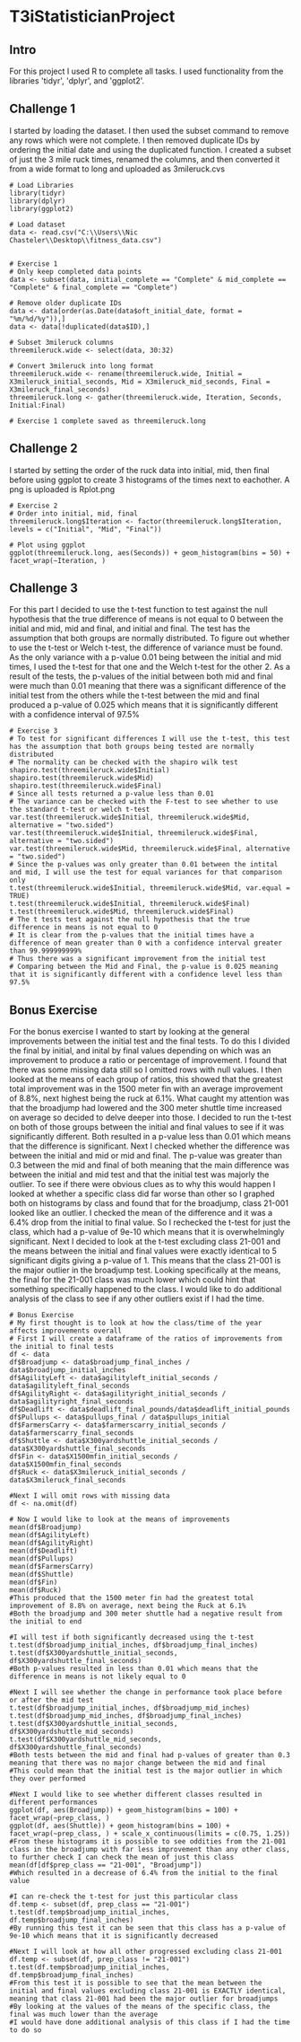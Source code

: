 # T3iStatisticianProject
## Intro
For this project I used R to complete all tasks. I used functionality from the libraries 'tidyr', 'dplyr', and 'ggplot2'.

## Challenge 1
I started by loading the dataset. I then used the subset command to remove any rows which were not complete. I then removed duplicate IDs by ordering the initial date and using the duplicated function. I created a subset of just the 3 mile ruck times, renamed the columns, and then converted it from a wide format to long and uploaded as 3mileruck.cvs
```
# Load Libraries
library(tidyr)
library(dplyr)
library(ggplot2)

# Load dataset
data <- read.csv("C:\\Users\\Nic Chasteler\\Desktop\\fitness_data.csv")


# Exercise 1
# Only keep completed data points
data <- subset(data, initial_complete == "Complete" & mid_complete == "Complete" & final_complete == "Complete")

# Remove older duplicate IDs
data <- data[order(as.Date(data$oft_initial_date, format = "%m/%d/%y")),]
data <- data[!duplicated(data$ID),]

# Subset 3mileruck columns
threemileruck.wide <- select(data, 30:32)

# Convert 3mileruck into long format
threemileruck.wide <- rename(threemileruck.wide, Initial = X3mileruck_initial_seconds, Mid = X3mileruck_mid_seconds, Final = X3mileruck_final_seconds)
threemileruck.long <- gather(threemileruck.wide, Iteration, Seconds, Initial:Final)

# Exercise 1 complete saved as threemileruck.long
```
## Challenge 2
I started by setting the order of the ruck data into initial, mid, then final before using ggplot to create 3 histograms of the times next to eachother. A png is uploaded is Rplot.png
```
# Exercise 2
# Order into initial, mid, final
threemileruck.long$Iteration <- factor(threemileruck.long$Iteration, levels = c("Initial", "Mid", "Final"))

# Plot using ggplot
ggplot(threemileruck.long, aes(Seconds)) + geom_histogram(bins = 50) + facet_wrap(~Iteration, )
```
## Challenge 3
For this part I decided to use the t-test function to test against the null hypothesis that the true difference of means is not equal to 0 between the initial and mid, mid and final, and initial and final. The test has the assumption that both groups are normally distributed. To figure out whether to use the t-test or Welch t-test, the difference of variance must be found. As the only variance with a p-value 0.01 being between the initial and mid times, I used the t-test for that one and the Welch t-test for the other 2. As a result of the tests, the p-values of the initial between both mid and final were much than 0.01 meaning that there was a significant difference of the initial test from the others while the t-test between the mid and final produced a p-value of 0.025 which means that it is significantly different with a confidence interval of 97.5%
```
# Exercise 3
# To test for significant differences I will use the t-test, this test has the assumption that both groups being tested are normally distributed
# The normality can be checked with the shapiro wilk test
shapiro.test(threemileruck.wide$Initial)
shapiro.test(threemileruck.wide$Mid)
shapiro.test(threemileruck.wide$Final)
# Since all tests returned a p-value less than 0.01
# The variance can be checked with the F-test to see whether to use the standard t-test or welch t-test
var.test(threemileruck.wide$Initial, threemileruck.wide$Mid, alternative = "two.sided")
var.test(threemileruck.wide$Initial, threemileruck.wide$Final, alternative = "two.sided")
var.test(threemileruck.wide$Mid, threemileruck.wide$Final, alternative = "two.sided")
# Since the p-values was only greater than 0.01 between the intital and mid, I will use the test for equal variances for that comparison only
t.test(threemileruck.wide$Initial, threemileruck.wide$Mid, var.equal = TRUE)
t.test(threemileruck.wide$Initial, threemileruck.wide$Final)
t.test(threemileruck.wide$Mid, threemileruck.wide$Final)
# The t tests test against the null hypothesis that the true difference in means is not equal to 0
# It is clear from the p-values that the initial times have a difference of mean greater than 0 with a confidence interval greater than 99.999999999%
# Thus there was a significant improvement from the initial test
# Comparing between the Mid and Final, the p-value is 0.025 meaning that it is significantly different with a confidence level less than 97.5%
```
## Bonus Exercise
For the bonus exercise I wanted to start by looking at the general improvements between the initial test and the final tests. To do this I divided the final by initial, and inital by final values depending on which was an improvement to produce a ratio or percentage of improvement. I found that there was some missing data still so I omitted rows with null values. I then looked at the means of each group of ratios, this showed that the greatest total improvement was in the 1500 meter fin with an average improvement of 8.8%, next highest being the ruck at 6.1%. What caught my attention was that the broadjump had lowered and the 300 meter shuttle time increased on average so decided to delve deeper into those. I decided to run the t-test on both of those groups between the initial and final values to see if it was significantly different. Both resulted in a p-value less than 0.01 which means that the difference is significant. Next I checked whether the difference was between the initial and mid or mid and final. The p-value was greater than 0.3 between the mid and final of both meaning that the main difference was between the initial and mid test and that the initial test was majorly the outlier. To see if there were obvious clues as to why this would happen I looked at whether a specific class did far worse than other so I graphed both on histograms by class and found that for the broadjump, class 21-001 looked like an outlier. I checked the mean of the difference and it was a 6.4% drop from the initial to final value. So I rechecked the t-test for just the class, which had a p-value of 9e-10 which means that it is overwhelmingly significant. Next I decided to look at the t-test excluding class 21-001 and the means between the initial and final values were exactly identical to 5 significant digits giving a p-value of 1. This means that the class 21-001 is the major outlier in the broadjump test. Looking specifically at the means, the final for the 21-001 class was much lower which could hint that something specifically happened to the class. I would like to do additional analysis of the class to see if any other outliers exist if I had the time.
```
# Bonus Exercise
# My first thought is to look at how the class/time of the year affects improvements overall
# First I will create a dataframe of the ratios of improvements from the initial to final tests
df <- data
df$Broadjump <- data$broadjump_final_inches / data$broadjump_initial_inches
df$AgilityLeft <- data$agilityleft_initial_seconds / data$agilityleft_final_seconds
df$AgilityRight <- data$agilityright_initial_seconds / data$agilityright_final_seconds
df$Deadlift <- data$deadlift_final_pounds/data$deadlift_initial_pounds
df$Pullups <- data$pullups_final / data$pullups_initial
df$FarmersCarry <- data$farmerscarry_initial_seconds / data$farmerscarry_final_seconds
df$Shuttle <- data$X300yardshuttle_initial_seconds / data$X300yardshuttle_final_seconds
df$Fin <- data$X1500mfin_initial_seconds / data$X1500mfin_final_seconds
df$Ruck <- data$X3mileruck_initial_seconds / data$X3mileruck_final_seconds

#Next I will omit rows with missing data
df <- na.omit(df)

# Now I would like to look at the means of improvements
mean(df$Broadjump)
mean(df$AgilityLeft)
mean(df$AgilityRight)
mean(df$Deadlift)
mean(df$Pullups)
mean(df$FarmersCarry)
mean(df$Shuttle)
mean(df$Fin)
mean(df$Ruck)
#This produced that the 1500 meter fin had the greatest total improvement of 8.8% on average, next being the Ruck at 6.1%
#Both the broadjump and 300 meter shuttle had a negative result from the initial to end

#I will test if both significantly decreased using the t-test
t.test(df$broadjump_initial_inches, df$broadjump_final_inches)
t.test(df$X300yardshuttle_initial_seconds, df$X300yardshuttle_final_seconds)
#Both p-values resulted in less than 0.01 which means that the difference in means is not likely equal to 0

#Next I will see whether the change in performance took place before or after the mid test
t.test(df$broadjump_initial_inches, df$broadjump_mid_inches)
t.test(df$broadjump_mid_inches, df$broadjump_final_inches)
t.test(df$X300yardshuttle_initial_seconds, df$X300yardshuttle_mid_seconds)
t.test(df$X300yardshuttle_mid_seconds, df$X300yardshuttle_final_seconds)
#Both tests between the mid and final had p-values of greater than 0.3 meaning that there was no major change between the mid and final
#This could mean that the initial test is the major outlier in which they over performed 

#Next I would like to see whether different classes resulted in different performances
ggplot(df, aes(Broadjump)) + geom_histogram(bins = 100) + facet_wrap(~prep_class, )
ggplot(df, aes(Shuttle)) + geom_histogram(bins = 100) + facet_wrap(~prep_class, ) + scale_x_continuous(limits = c(0.75, 1.25))
#From these histograms it is possible to see oddities from the 21-001 class in the broadjump with far less improvement than any other class, to further check I can check the mean of just this class
mean(df[df$prep_class == "21-001", "Broadjump"])
#Which resulted in a decrease of 6.4% from the initial to the final value

#I can re-check the t-test for just this particular class
df.temp <- subset(df, prep_class == "21-001")
t.test(df.temp$broadjump_initial_inches, df.temp$broadjump_final_inches)
#By running this test it can be seen that this class has a p-value of 9e-10 which means that it is significantly decreased

#Next I will look at how all other progressed excluding class 21-001
df.temp <- subset(df, prep_class != "21-001")
t.test(df.temp$broadjump_initial_inches, df.temp$broadjump_final_inches)
#From this test it is possible to see that the mean between the initial and final values excluding class 21-001 is EXACTLY identical, meaning that class 21-001 had been the major outlier for broadjumps
#By looking at the values of the means of the specific class, the final was much lower than the average
#I would have done additional analysis of this class if I had the time to do so
```
